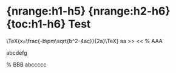 {nrange:h1-h5}
{nrange:h2-h6}
{toc:h1-h6}
Test
===
\TeX{x=\frac{-b\pm\sqrt{b^2-4ac}}{2a}\TeX}
aa >> <<
% AAA

abcdefg

% BBB
abccccc
